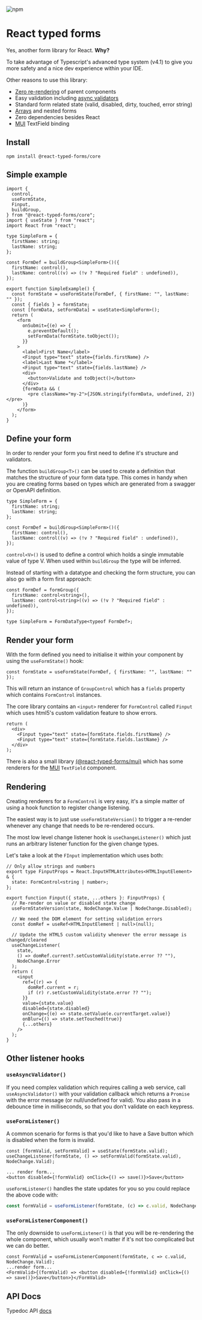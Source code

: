 ![npm](https://img.shields.io/npm/v/@react-typed-forms/core?style=plastic)

# React typed forms

Yes, another form library for React. **Why?**

To take advantage of Typescript's advanced type system (v4.1) to give you more safety and a nice dev experience within your IDE.

Other reasons to use this library:

- [Zero re-rendering](packages/examples/src/basic.tsx) of parent components
- Easy validation including [async validators](packages/examples/src/validation.tsx)
- Standard form related state (valid, disabled, dirty, touched, error string)
- [Arrays](packages/example/src/arrays.tsx) and nested forms
- Zero dependencies besides React
- [MUI](https://material-ui.com/) TextField binding

## Install

```npm
npm install @react-typed-forms/core
```

## Simple example

```tsx
import {
  control,
  useFormState,
  Finput,
  buildGroup,
} from "@react-typed-forms/core";
import { useState } from "react";
import React from "react";

type SimpleForm = {
  firstName: string;
  lastName: string;
};

const FormDef = buildGroup<SimpleForm>()({
  firstName: control(),
  lastName: control((v) => (!v ? "Required field" : undefined)),
});

export function SimpleExample() {
  const formState = useFormState(FormDef, { firstName: "", lastName: "" });
  const { fields } = formState;
  const [formData, setFormData] = useState<SimpleForm>();
  return (
    <form
      onSubmit={(e) => {
        e.preventDefault();
        setFormData(formState.toObject());
      }}
    >
      <label>First Name</label>
      <Finput type="text" state={fields.firstName} />
      <label>Last Name *</label>
      <Finput type="text" state={fields.lastName} />
      <div>
        <button>Validate and toObject()</button>
      </div>
      {formData && (
        <pre className="my-2">{JSON.stringify(formData, undefined, 2)}</pre>
      )}
    </form>
  );
}
```

## Define your form

In order to render your form you first need to define it's structure and validators.

The function `buildGroup<T>()` can be used to create a definition that matches the structure of your form data type. This comes in handy when you are creating forms based on types which are generated from a swagger or OpenAPI definition.

```tsx
type SimpleForm = {
  firstName: string;
  lastName: string;
};

const FormDef = buildGroup<SimpleForm>()({
  firstName: control(),
  lastName: control((v) => (!v ? "Required field" : undefined)),
});
```

`control<V>()` is used to define a control which holds a single immutable value of type V. When used within `buildGroup` the type will be inferred.

Instead of starting with a datatype and checking the form structure, you can also go with a form first approach:

```tsx
const FormDef = formGroup({
  firstName: control<string>(),
  lastName: control<string>((v) => (!v ? "Required field" : undefined)),
});

type SimpleForm = FormDataType<typeof FormDef>;
```

## Render your form

With the form defined you need to initialise it within your component by using the `useFormState()` hook:

```tsx
const formState = useFormState(FormDef, { firstName: "", lastName: "" });
```

This will return an instance of `GroupControl` which has a `fields` property which contains `FormControl` instances.

The core library contains an `<input>` renderer for `FormControl` called `Finput` which uses html5's custom validation feature to show errors.

```tsx
return (
  <div>
    <Finput type="text" state={formState.fields.firstName} />
    <Finput type="text" state={formState.fields.lastName} />
  </div>
);
```

There is also a small library [(@react-typed-forms/mui)](packages/mui/src/index.tsx) which has some renderers for the [MUI](https://material-ui.com/) `TextField` component.

## Rendering

Creating renderers for a `FormControl` is very easy, it's a simple matter of using a hook function to register change listening.

The easiest way is to just use `useFormStateVersion()` to trigger a re-render whenever any change that needs to be re-rendered occurs.

The most low level change listener hook is `useChangeListener()` which just runs an arbitrary listener function for the given change types.

Let's take a look at the `FInput` implementation which uses both:

```tsx
// Only allow strings and numbers
export type FinputProps = React.InputHTMLAttributes<HTMLInputElement> & {
  state: FormControl<string | number>;
};

export function Finput({ state, ...others }: FinputProps) {
  // Re-render on value or disabled state change
  useFormStateVersion(state, NodeChange.Value | NodeChange.Disabled);

  // We need the DOM element for setting validation errors
  const domRef = useRef<HTMLInputElement | null>(null);

  // Update the HTML5 custom validity whenever the error message is changed/cleared
  useChangeListener(
    state,
    () => domRef.current?.setCustomValidity(state.error ?? ""),
    NodeChange.Error
  );
  return (
    <input
      ref={(r) => {
        domRef.current = r;
        if (r) r.setCustomValidity(state.error ?? "");
      }}
      value={state.value}
      disabled={state.disabled}
      onChange={(e) => state.setValue(e.currentTarget.value)}
      onBlur={() => state.setTouched(true)}
      {...others}
    />
  );
}
```

## Other listener hooks

### `useAsyncValidator()`

If you need complex validation which requires calling a web service, call `useAsyncValidator()` with your validation callback which returns a `Promise` with the error message (or null/undefined for valid). You also pass in a debounce time in milliseconds, so that you don't validate on each keypress.

### `useFormListener()`

A common scenario for forms is that you'd like to have a Save button which is disabled when the form is invalid.

```tsx
const [formValid, setFormValid] = useState(formState.valid);
useChangeListener(formState, () => setFormValid(formState.valid), NodeChange.Valid);

... render form...
<button disabled={!formValid} onClick={() => save()}>Save</button>
```

`useFormListener()` handles the state updates for you so you could replace the above code with:

```ts
const formValid = useFormListener(formState, (c) => c.valid, NodeChange.Valid);
```

### `useFormListenerComponent()`

The only downside to `useFormListener()` is that you will be re-rendering the whole component, which usually won't matter if it's not too complicated but we can do better.

```tsx
const FormValid = useFormListenerComponent(formState, c => c.valid, NodeChange.Valid);
...render form...
<FormValid>{(formValid) => <button disabled={!formValid} onClick={() => save()}>Save</button>}</FormValid>
```

## API Docs

Typedoc API [docs](docs/README.md)
